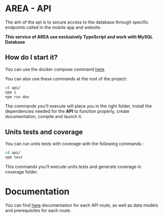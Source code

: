 # AREA - API

The aim of the api is to secure access to the database through specific endpoints called in the mobile app and website.

**This service of AREA use exclusively TypeScript and work with MySQL Database**

## How do I start it?

You can use the docker compose command [here](https://github.com/Tek-Pheed/AREA/blob/master/README.md).

You can also use these commands at the root of the project:

```bash
cd api/
npm i
npm run dev
```

The commands you'll execute will place you in the right folder, install the dependencies needed for the **API** to function properly, create documentation, compile and launch it.

## Units tests and coverage

You can run units tests with coverage with the following commands :

```bash
cd api/
npm test
```

This commands you'll execute units tests and generate coverage in coverage folder.

# Documentation

You can find [here](https://api.leafs-studio.com/docs) documentation for each API route, as well as data models and prerequisites for each route.